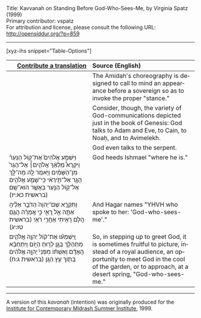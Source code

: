 <html>
<head></head>
<body>
Title: Kavvanah on Standing Before God-Who-Sees-Me, by Virginia Spatz (1999)<br />
Primary contributor: vspatz<br />
For attribution and license, please consult the following URL: <a href="http://opensiddur.org/?p=859">http://opensiddur.org/?p=859</a>
<p />
<hr />

[xyz-ihs snippet="Table-Options"]<table style="margin-left: auto; margin-right: auto;" class="draggable">
<thead><tr><th id="x" style="text-align: right;"><a href="/translate/" target="_blank" rel="noopener">Contribute a translation</a></th><th style="text-align: left;">Source (English)</th></tr></thead>
<tbody>
<tr><td style="vertical-align:top;">
<div class="liturgy" lang="he">

</span></div></td>
 
<td style="vertical-align:top;">
<div class="english" lang="en">
The Amidah's choreography 
is designed to call to mind 
an appearance before a sovereign 
so as to invoke the proper "stance." 
</div></td></tr>


<tr><td style="vertical-align:top;">
<div class="liturgy" lang="he">

</span></div></td>
 
<td style="vertical-align:top;">
<div class="english" lang="en">
Consider, though, the variety of God-communications depicted just in the book of Genesis: 
God talks to Adam and Eve, 
to Cain, 
to Noaḥ, 
and to Avimelekh. 
</div></td></tr>


<tr><td style="vertical-align:top;">
<div class="liturgy" lang="he">

</span></div></td>
 
<td style="vertical-align:top;">
<div class="english" lang="en">
God even talks to the serpent. 
</div></td></tr>


<tr><td style="vertical-align:top;">
<div class="liturgy" lang="he">
וַיִּשְׁמַ֣ע אֱלֹהִים֮ אֶת־ק֣וֹל הַנַּעַר֒ וַיִּקְרָא֩ מַלְאַ֨ךְ אֱלֹהִ֤ים׀ אֶל־הָגָר֙ מִן־הַשָּׁמַ֔יִם וַיֹּ֥אמֶר לָ֖הּ מַה־לָּ֣ךְ הָגָ֑ר אַל־תִּ֣ירְאִ֔י כִּֽי־שָׁמַ֧ע אֱלֹהִ֛ים אֶל־ק֥וֹל הַנַּ֖עַר בַּאֲשֶׁ֥ר הוּא־שָֽׁם׃ <span class="citation">(בראשית כא:יז)</span>
</span></div></td>
 
<td style="vertical-align:top;">
<div class="english" lang="en">
God heeds Ishmael "where he is." 
</div></td></tr>


<tr><td style="vertical-align:top;">
<div class="liturgy" lang="he">
וַתִּקְרָ֤א שֵׁם־יְהוָה֙ הַדֹּבֵ֣ר אֵלֶ֔יהָ אַתָּ֖ה אֵ֣ל רֳאִ֑י כִּ֣י אָֽמְרָ֗ה הֲגַ֥ם הֲלֹ֛ם רָאִ֖יתִי אַחֲרֵ֥י רֹאִֽי׃ <span class="citation">(בראשית טז:יג)</span>
</span></div></td>
 
<td style="vertical-align:top;">
<div class="english" lang="en">
And Hagar names "YHVH who spoke to her: 'God-who-sees-me'."
</div></td></tr>


<tr><td style="vertical-align:top;">
<div class="liturgy" lang="he">
וַֽיִּשְׁמְע֞וּ אֶת־ק֨וֹל יְהוָ֧ה אֱלֹהִ֛ים מִתְהַלֵּ֥ךְ בַּגָּ֖ן לְר֣וּחַ הַיּ֑וֹם וַיִּתְחַבֵּ֨א הָֽאָדָ֜ם וְאִשְׁתּ֗וֹ מִפְּנֵי֙ יְהוָ֣ה אֱלֹהִ֔ים בְּת֖וֹךְ עֵ֥ץ הַגָּֽן׃ <span class="citation">(בראשית ג:ח)</span>
</span></div></td>
 
<td style="vertical-align:top;">
<div class="english" lang="en">
So, in stepping up to greet God, 
it is sometimes fruitful to picture, 
instead of a royal audience, 
an opportunity to meet God in the cool of the garden, 
or to approach, at a desert spring, "God-who-sees-me."
</div></td></tr>
</tbody></table>

<hr />

A version of this <em>kavanah</em> (intention) was originally produced for the <a href="http://www.icmidrash.org">Institute for Contemporary Midrash Summer Institute</a>, 1999.
</body>
</html>